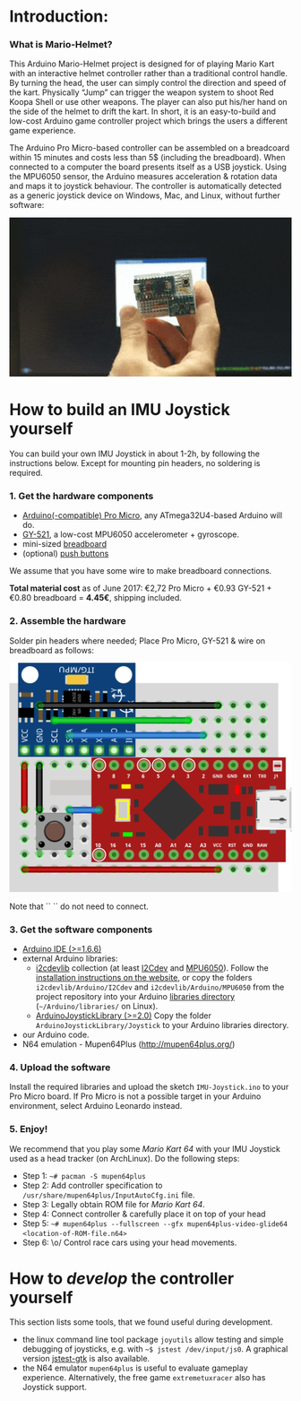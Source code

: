 # Introduction:
### What is Mario-Helmet?

This Arduino Mario-Helmet project is designed for of playing Mario Kart with an interactive helmet controller rather than a traditional control handle. By turning the head, the user can simply control the direction and speed of the kart. Physically “Jump” can trigger the weapon system to shoot Red Koopa Shell or use other weapons. The player can also put his/her hand on the side of the helmet to drift the kart. In short, it is an easy-to-build and low-cost Arduino game controller project which brings the users a different game experience.

The Arduino Pro Micro-based controller can be assembled on a breadcoard within 15 minutes and costs less than 5$ (including the breadboard). When connected to a computer the board presents itself as a USB joystick. Using the MPU6050 sensor, the Arduino measures acceleration & rotation data and maps it to joystick behaviour. The controller is automatically detected as a generic joystick device on Windows, Mac, and Linux, without further software:

<p align="center">
  <img src="https://github.com/SimonMaier/MarioKartHelmet/blob/master/IMU-Joystick/schematics/demo1-jstest.gif" width="640" title="Joystick Demo using jstest-gtk" />
</p>

# How to build an IMU Joystick yourself

You can build your own IMU Joystick in about 1-2h, by following the instructions below. Except for mounting pin headers, no soldering is required.

### 1. Get the hardware components
  - [Arduino(-compatible) Pro Micro](https://www.aliexpress.com/item/New-Pro-Micro-for-arduino-ATmega32U4-5V-16MHz-Module-with-2-row-pin-header-For-Leonardo/32773740303.html), any ATmega32U4-based Arduino will do.
  - [GY-521](https://www.aliexpress.com/item/versandkostenfrei-gy-521-mpu-6050-mpu6050-modul-3-achse-analog-Gyro-Sensoren-beschleunigungsmesser-modul/32315092057.html), a low-cost MPU6050 accelerometer + gyroscope.
  - mini-sized [breadboard](https://www.aliexpress.com/item/Mini-Breadboard-Protoboard-DIY-Kit-Universal-Transparent-Solderless-SYB-170-Breadboard-170Tie-points-Prototype-Boards-35X47MM/32717999019.html)
  - (optional) [push buttons](https://www.aliexpress.com/item/100pcs-6-6-5mm-4pin-Quality-Mini-Micro-Momentary-Tactile-Push-Button-Switch/32753141267.html)

We assume that you have some wire to make breadboard connections.

**Total material cost** as of June 2017: €2,72 Pro Micro + €0.93 GY-521 + €0.80 breadboard = **4.45€**, shipping included.

### 2. Assemble the hardware
Solder pin headers where needed; Place Pro Micro, GY-521 & wire on breadboard as follows:
<p align="center">
  <img src="https://github.com/SimonMaier/MarioKartHelmet/blob/master/IMU-Joystick/schematics/IMU-Joystick_bb.png" title="Breadboard Assembly" />
</p>
Note that `` `` do not need to connect.

### 3. Get the software components
- [Arduino IDE (>=1.6.6)](https://www.arduino.cc/en/main/software)
- external Arduino libraries:
  - [i2cdevlib](https://github.com/jrowberg/i2cdevlib)
    collection (at least [I2Cdev](https://github.com/jrowberg/i2cdevlib/tree/master/Arduino/I2Cdev) and [MPU6050](https://github.com/jrowberg/i2cdevlib/tree/master/Arduino/MPU6050)).
    Follow the [installation instructions on the website](https://www.i2cdevlib.com/usage), or copy the folders `i2cdevlib/Arduino/I2Cdev` and `i2cdevlib/Arduino/MPU6050` from the project repository into your Arduino [libraries directory](https://www.arduino.cc/en/hacking/libraries) (`~/Arduino/libraries/` on Linux).
  - [ArduinoJoystickLibrary (>=2.0)](https://github.com/MHeironimus/ArduinoJoystickLibrary)
    Copy the folder `ArduinoJoystickLibrary/Joystick` to your Arduino libraries directory.
- our Arduino code.
- N64 emulation - Mupen64Plus (http://mupen64plus.org/)
    
### 4. Upload the software

Install the required libraries and upload the sketch `IMU-Joystick.ino` to your Pro Micro board. If Pro Micro is not a possible  target in your Arduino environment, select Arduino Leonardo instead.

### 5. Enjoy!

We recommend that you play some *Mario Kart 64* with your IMU Joystick used as a head tracker (on ArchLinux).
Do the following steps:
  - Step 1: `~# pacman -S mupen64plus`
  - Step 2: Add controller specification to `/usr/share/mupen64plus/InputAutoCfg.ini` file.
  - Step 3: Legally obtain ROM file for *Mario Kart 64*.
  - Step 4: Connect controller & carefully place it on top of your head
  - Step 5: `~# mupen64plus --fullscreen --gfx mupen64plus-video-glide64 <location-of-ROM-file.n64>`
  - Step 6: \o/ Control race cars using your head movements.

# How to *develop* the controller yourself

This section lists some tools, that we found useful during development.
  - the linux command line tool package `joyutils` allow testing and simple debugging of joysticks, e.g. with `~$ jstest /dev/input/js0`. A graphical version [jstest-gtk](https://github.com/Grumbel/jstest-gtk) is also available.
  - the N64 emulator `mupen64plus` is useful to evaluate gameplay experience. Alternatively, the free game `extremetuxracer` also has Joystick support.

